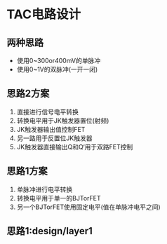 # TAC电路设计

## 两种思路

- 使用0~300or400mV的单脉冲
- 使用0~1V的双脉冲(一开一闭)

## 思路2方案

1. 直接进行信号电平转换
2. 转换电平用于JK触发器置位(射频)
3. JK触发器输出值控制FET
4. 另一路用于反置位JK触发器
5. JK触发器直接输出Q和Q‘用于双路FET控制

## 思路1方案

1. 单脉冲进行电平转换
2. 转换电平用于单一的BJTorFET
3. 另一个BJTorFET使用固定电平(值在单脉冲电平之间)

## 思路1:design/layer1

